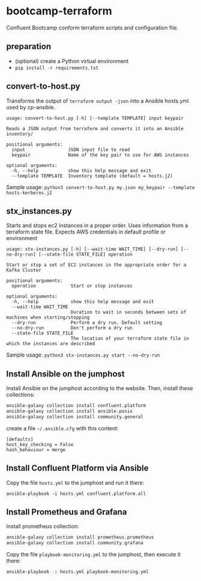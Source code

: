# bootcamp-terraform

Confluent Bootcamp conform terraform scripts and configuration file.

## preparation

- (optional) create a Python virtual environment
- `pip install -r requirements.txt` 

## convert-to-host.py

Transforms the output of `terraform output -json` into a Ansible hosts.yml used by cp-ansible.

```
usage: convert-to-host.py [-h] [--template TEMPLATE] input keypair

Reads a JSON output from terraform and converts it into an Ansible inventory/

positional arguments:
  input                JSON input file to read
  keypair              Name of the key pair to use for AWS instances

optional arguments:
  -h, --help           show this help message and exit
  --template TEMPLATE  Inventory template (default = hosts.j2)
```

Sample usage: `python3 convert-to-host.py my.json my_keypair --template hosts-kerberos.j2`

## stx_instances.py

Starts and stops ec2 instances in a proper order. Uses information from a terraform state file. Expects AWS credentials in default profile or environment

```
usage: stx-instances.py [-h] [--wait-time WAIT_TIME] [--dry-run] [--no-dry-run] [--state-file STATE_FILE] operation

Start or stop a set of EC2 instances in the appropriate order for a Kafka Cluster

positional arguments:
  operation             Start or stop instances

optional arguments:
  -h, --help            show this help message and exit
  --wait-time WAIT_TIME
                        Duration to wait in seconds between sets of machines when starting/stopping
  --dry-run             Perform a dry run. Default setting
  --no-dry-run          Don't perform a dry run
  --state-file STATE_FILE
                        The location of your terraform state file in which the instances are described
```

Sample usage: `python3 stx-instances.py start --no-dry-run`

## Install Ansible on the jumphost

Install Ansible on the jumphost according to the website. Then, install these collections:

```bash
ansible-galaxy collection install confluent.platform
ansible-galaxy collection install ansible.posix
ansible-galaxy collection install community.general
```

create a file `~/.ansible.cfg` with this content:

```
[defaults]
host_key_checking = False
hash_behaviour = merge
```

## Install Confluent Platform via Ansible

Copy the file `hosts.yml` to the jumphost and run it there:

```
ansible-playbook -i hosts.yml confluent.platform.all
```


## Install Prometheus and Grafana

Install prometheus collection:

```bash
ansible-galaxy collection install prometheus.prometheus
ansible-galaxy collection install community.grafana
```

Copy the file `playbook-monitoring.yml` to the jumphost, then execute it there:

```bash
ansible-playbook -i hosts.yml playbook-monitoring.yml
```
